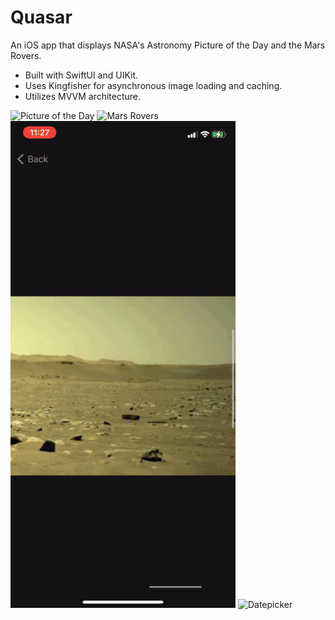
# Quasar
An iOS app that displays NASA's Astronomy Picture of the Day and the Mars Rovers.

* Built with SwiftUI and UIKit.
* Uses Kingfisher for asynchronous image loading and caching.
* Utilizes MVVM architecture.

![Picture of the Day](GifDemo/gif1.gif)
![Mars Rovers](GifDemo/gif2.gif)
![Datepicker](GifDemo/gif3.gif)
![Datepicker](GifDemo/gif4.gif)




